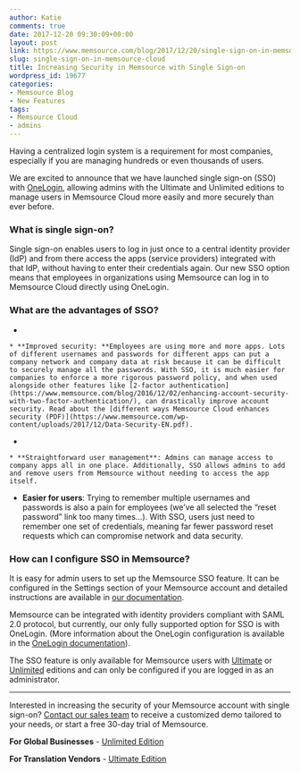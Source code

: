 ```yaml
---
author: Katie
comments: true
date: 2017-12-20 09:30:09+00:00
layout: post
link: https://www.memsource.com/blog/2017/12/20/single-sign-on-in-memsource-cloud/
slug: single-sign-on-in-memsource-cloud
title: Increasing Security in Memsource with Single Sign-on
wordpress_id: 19677
categories:
- Memsource Blog
- New Features
tags:
- Memsource Cloud
- admins
---
```


Having a centralized login system is a requirement for most companies, especially if you are managing hundreds or even thousands of users.

We are excited to announce that we have launched single sign-on (SSO) with [OneLogin](https://www.onelogin.com/), allowing admins with the Ultimate and Unlimited editions to manage users in Memsource Cloud more easily and more securely than ever before.<!-- more -->


### What is single sign-on?


Single sign-on enables users to log in just once to a central identity provider (IdP) and from there access the apps (service providers) integrated with that IdP, without having to enter their credentials again. Our new SSO option means that employees in organizations using Memsource can log in to Memsource Cloud directly using OneLogin.  


### What are the advantages of SSO?





 	
  * 

 	
    * **Improved security: **Employees are using more and more apps. Lots of different usernames and passwords for different apps can put a company network and company data at risk because it can be difficult to securely manage all the passwords. With SSO, it is much easier for companies to enforce a more rigorous password policy, and when used alongside other features like [2-factor authentication](https://www.memsource.com/blog/2016/12/02/enhancing-account-security-with-two-factor-authentication/), can drastically improve account security. Read about the [different ways Memsource Cloud enhances security (PDF)](https://www.memsource.com/wp-content/uploads/2017/12/Data-Security-EN.pdf).







 	
  * 

 	
    * **Straightforward user management**: Admins can manage access to company apps all in one place. Additionally, SSO allows admins to add and remove users from Memsource without needing to access the app itself.







 	
  * **Easier for users**: Trying to remember multiple usernames and passwords is also a pain for employees (we’ve all selected the “reset password” link too many times…). With SSO, users just need to remember one set of credentials, meaning far fewer password reset requests which can compromise network and data security.




### How can I configure SSO in Memsource?


It is easy for admin users to set up the Memsource SSO feature. It can be configured in the Settings section of your Memsource account and detailed instructions are available in [our documentation](https://wiki.memsource.com/wiki/Memsource_Cloud_User_Manual#Single_Sign-On).

Memsource can be integrated with identity providers compliant with SAML 2.0 protocol, but currently, our only fully supported option for SSO is with OneLogin. (More information about the OneLogin configuration is available in the [OneLogin documentation](https://support.onelogin.com/hc/en-us/articles/115003638343-Configuring-SSO-for-SAML-Enabled-Apps)). 

The SSO feature is only available for Memsource users with [Ultimate](https://cloud.memsource.com/web/organization/signup?e=ULTIMATE) or [Unlimited](https://cloud.memsource.com/web/organization/signup?e=ULTIMATE) editions and can only be configured if you are logged in as an administrator. 

--- 

Interested in increasing the security of your Memsource account with single sign-on? [Contact our sales team](https://www.memsource.com/demo) to receive a customized demo tailored to your needs, or start a free 30-day trial of Memsource.

**For Global Businesses** - [Unlimited Edition](https://cloud.memsource.com/web/organization/signup?e=ULTIMATE)

**For Translation Vendors** - [Ultimate Edition](https://cloud.memsource.com/web/organization/signup?e=ULTIMATE)
